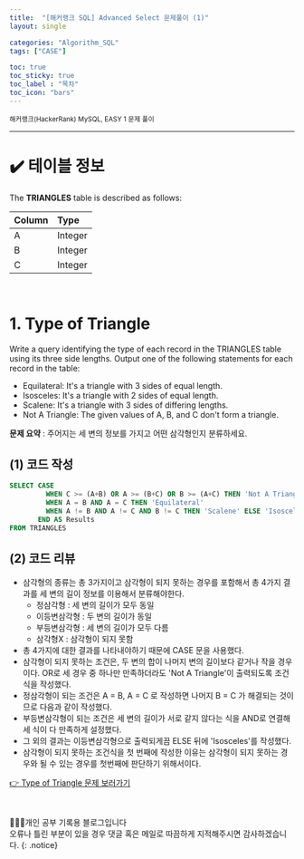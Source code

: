 ```yaml
---
title:  "[해커랭크 SQL] Advanced Select 문제풀이 (1)"
layout: single

categories: "Algorithm_SQL"
tags: ["CASE"]

toc: true
toc_sticky: true
toc_label : "목차"
toc_icon: "bars"
---
```


<small>해커랭크(HackerRank) MySQL, EASY 1 문제 풀이</small>

***

# ✔️ 테이블 정보

The **TRIANGLES** table is described as follows:

| Column | Type |
|:-------|:-----|
| A | Integer |
| B | Integer |
| C | Integer |

<br>

# 1. Type of Triangle
Write a query identifying the type of each record in the TRIANGLES table using its three side lengths. Output one of the following statements for each record in the table:

- Equilateral: It's a triangle with 3 sides of equal length.
- Isosceles: It's a triangle with 2 sides of equal length.
- Scalene: It's a triangle with 3 sides of differing lengths.
- Not A Triangle: The given values of A, B, and C don't form a triangle.

**문제 요약** : 주어지는 세 변의 정보를 가지고 어떤 삼각형인지 분류하세요.

## (1) 코드 작성
```sql
SELECT CASE
         WHEN C >= (A+B) OR A >= (B+C) OR B >= (A+C) THEN 'Not A Triangle'
         WHEN A = B AND A = C THEN 'Equilateral'
         WHEN A != B AND A != C AND B != C THEN 'Scalene' ELSE 'Isosceles'
       END AS Results
FROM TRIANGLES
```

## (2) 코드 리뷰
- 삼각형의 종류는 총 3가지이고 삼각형이 되지 못하는 경우를 포함해서 총 4가지 결과를 세 변의 길이 정보를 이용해서 분류해야한다.
  - 정삼각형 : 세 변의 길이가 모두 동일
  - 이등변삼각형 : 두 변의 길이가 동일
  - 부등변삼각형 : 세 변의 길이가 모두 다름
  - 삼각형X : 삼각형이 되지 못함
- 총 4가지에 대한 결과를 나타내야하기 때문에 CASE 문을 사용했다.
- 삼각형이 되지 못하는 조건은, 두 변의 합이 나머지 변의 길이보다 같거나 작을 경우이다. OR로 세 경우 중 하나만 만족하더라도 'Not A Triangle'이 출력되도록 조건식을 작성했다.
- 정삼각형이 되는 조건은 A = B, A = C 로 작성하면 나머지 B = C 가 해결되는 것이므로 다음과 같이 작성했다.
- 부등변삼각형이 되는 조건은 세 변의 길이가 서로 같지 않다는 식을 AND로 연결해 세 식이 다 만족하게 설정했다.
- 그 외의 결과는 이등변삼각형으로 출력되게끔 ELSE 뒤에 'Isosceles'를 작성했다.
- 삼각형이 되지 못하는 조건식을 첫 번째에 작성한 이유는 삼각형이 되지 못하는 경우와 될 수 있는 경우를 첫번째에 판단하기 위해서이다.


[👉 Type of Triangle 문제 보러가기](https://www.hackerrank.com/challenges/what-type-of-triangle/problem?isFullScreen=true)

<br>

👩🏻‍💻개인 공부 기록용 블로그입니다
<br>오류나 틀린 부분이 있을 경우 댓글 혹은 메일로 따끔하게 지적해주시면 감사하겠습니다.
{: .notice}